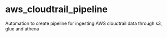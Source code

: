 # aws_cloudtrail_pipeline
Automation to create pipeline for ingesting AWS cloudtrail data through s3, glue and athena
